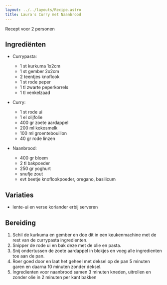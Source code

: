 ```yaml
---
layout: ../../layouts/Recipe.astro
title: Laura's Curry met Naanbrood
---
```



Recept voor 2 personen

## Ingrediënten

* Currypasta:

  * 1 st kurkuma 1x2cm
  * 1 st gember 2x2cm
  * 2 teentjes knoflook
  * 1 st rode peper
  * 1 tl zwarte peperkorrels
  * 1 tl venkelzaad
* Curry:

  * 1 st rode ui
  * 1 el olijfolie
  * 400 gr zoete aardappel
  * 200 ml kokosmelk
  * 100 ml groentebouillon
  * 40 gr rode linzen
* Naanbrood:

  *  400 gr bloem
  * 2 tl bakpoeder
  * 250 gr yoghurt
  * snufje zout
  * evt beetje knoflookpoeder, oregano, basilicum

## Variaties

* lente-ui en verse koriander erbij serveren

## Bereiding

1. Schil de kurkuma en gember en doe dit in een keukenmachine met de rest van de currypasta ingredienten. 
2. Snipper de rode ui en bak deze met de olie en pasta.
3. Snij ondertussen de zoete aardappel in blokjes en voeg alle ingredienten toe aan de pan.
4. Roer goed door en laat het geheel met deksel op de pan 5 minuten garen en daarna 10 minuten zonder deksel.
5. Ingredienten voor naanbrood samen 3 minuten kneden, uitrollen en zonder olie in 2 minuten per kant bakken